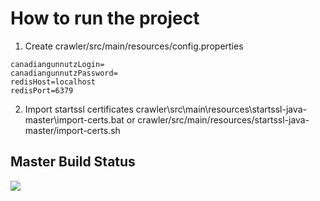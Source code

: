 # How to run the project

1) Create crawler/src/main/resources/config.properties
```
canadiangunnutzLogin=
canadiangunnutzPassword=
redisHost=localhost
redisPort=6379
```

2) Import startssl certificates
crawler\src\main\resources\startssl-java-master\import-certs.bat
or
crawler/src/main/resources/startssl-java-master/import-certs.sh



## Master Build Status

<a href='https://travis-ci.org/igouss/aggress/builds'><img src='https://travis-ci.org/igouss/aggress.svg?branch=master'></a>


